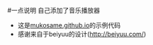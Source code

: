 #一点说明
自己添加了音乐播放器
* 这是[mukosame.github.io](http://mukosame.github.io)的示例代码
* 感谢来自于beiyuu的设计(http://beiyuu.com/)

